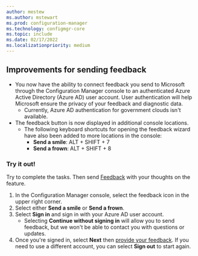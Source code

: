 ```yaml
---
author: mestew
ms.author: mstewart
ms.prod: configuration-manager
ms.technology: configmgr-core
ms.topic: include
ms.date: 02/17/2022
ms.localizationpriority: medium
---
```


## <a name="bkmk_feedback"></a> Improvements for sending feedback
<!--11754191, 12890088-->

- You now have the ability to connect feedback you send to Microsoft through the Configuration Manager console to an authenticated Azure Active Directory (Azure AD) user account. User authentication will help Microsoft ensure the privacy of your feedback and diagnostic data.
   - Currently, Azure AD authentication for government clouds isn't available.
- The feedback button is now displayed in additional console locations.
   - The following keyboard shortcuts for opening the feedback wizard have also been added to more locations in the console:
      - **Send a smile**: ALT + SHIFT + 7
      - **Send a frown**: ALT + SHIFT + 8

### Try it out!

Try to complete the tasks. Then send [Feedback](../../../../understand/product-feedback.md) with your thoughts on the feature.

1. In the Configuration Manager console, select the feedback icon in the upper right corner.
1. Select either **Send a smile** or **Send a frown**.
1. Select **Sign in** and sign in with your Azure AD user account.
   - Selecting **Continue without signing in** will allow you to send feedback, but we won't be able to contact you with questions or updates.
1. Once you're signed in, select **Next** then [provide your feedback](../../../../understand/product-feedback.md). If you need to use a different account, you can select **Sign out** to start again. 
